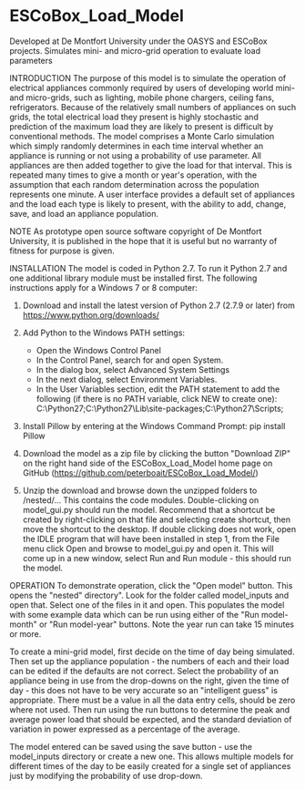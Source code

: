 # ESCoBox_Load_Model
Developed at De Montfort University under the OASYS and ESCoBox projects. Simulates mini- and micro-grid operation to evaluate load parameters

INTRODUCTION
The purpose of this model is to simulate the operation of electrical appliances commonly required by users of developing world mini- and micro-grids, such as lighting, mobile phone chargers, ceiling fans, refrigerators.  Because of the relatively small numbers of appliances on such grids, the total electrical load they present is highly stochastic and prediction of the maximum load they are likely to present is difficult by conventional methods.  The model comprises a Monte Carlo simulation which simply randomly determines in each time interval whether an appliance is running or not using a probability of use parameter. All appliances are then added together to give the load for that interval. This is repeated many times to give a month or year's operation, with the assumption that each random determination across the population represents one minute.  A user interface provides a default set of appliances and the load each type is likely to present, with the ability to add, change, save, and load an appliance population.

NOTE
As prototype open source software copyright of De Montfort University, it is published in the hope that it is useful but no warranty of fitness for purpose is given.

INSTALLATION
The model is coded in Python 2.7.  To run it Python 2.7 and one additional library module must be installed first. The following instructions apply for a Windows 7 or 8 computer:

1. Download and install the latest version of Python 2.7 (2.7.9 or later) from  https://www.python.org/downloads/ 

2. Add Python to the Windows PATH settings:
    - Open the Windows Control Panel
    - In the Control Panel, search for and open System.
    - In the dialog box, select Advanced System Settings
    - In the next dialog, select Environment Variables.
    - In the User Variables section, edit the PATH statement to add the following (if there is no PATH variable, click         NEW to create one):  C:\Python27;C:\Python27\Lib\site-packages\;C:\Python27\Scripts\;
  
3.  Install Pillow by entering at the Windows Command Prompt: pip install Pillow
 
4.  Download the model as a zip file by clicking the button "Download ZIP" on the right hand side of the ESCoBox_Load_Model home page on GitHub (https://github.com/peterboait/ESCoBox_Load_Model/)   

5.  Unzip the download and browse down the unzipped folders to /nested/... This contains the code modules. Double-clicking on model_gui.py should run the model. Recommend that a shortcut be created by right-clicking on that file and selecting create shortcut, then move the shortcut to the desktop.  If double clicking does not work, open the IDLE program that will have been installed in step 1, from the File menu click Open and browse to model_gui.py and open it. This will come up in a new window, select Run and Run module - this should run the model.  

OPERATION
To demonstrate operation, click the "Open model" button. This opens the "nested" directory".  Look for the folder called model_inputs and open that. Select one of the files in it and open.  This populates the model with some example data which can be run using either of the "Run model-month" or "Run model-year" buttons.  Note the year run can take 15 minutes or more.

To create a mini-grid model, first decide on the time of day being simulated.  Then set up the appliance population - the numbers of each and their load can be edited if the defaults are not correct.  Select the probability of an appliance being in use from the drop-downs on the right, given the time of day - this does not have to be very accurate so an "intelligent guess" is appropriate. There must be a value in all the data entry cells, should be zero where not used. Then run using the run buttons to determine the peak and average power load that should be expected, and the standard deviation of variation in power expressed as a percentage of the average.

The model entered can be saved using the save button - use the model_inputs directory or create a new one.  This allows multiple models for different times of the day to be easily created for a single set of appliances just by modifying the probability of use drop-down.  


